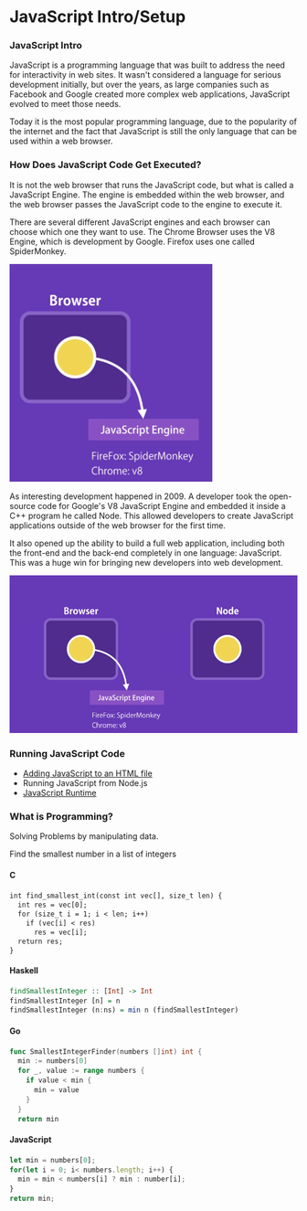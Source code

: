 # JavaScript Intro/Setup

### JavaScript Intro

JavaScript is a programming language that was built to address the need for interactivity in web sites. It wasn't considered a language for serious development initially, but over the years, as large companies such as Facebook and Google created more complex web applications, JavaScript evolved to meet those needs.

Today it is the most popular programming language, due to the popularity of the internet and the fact that JavaScript is still the only language that can be used within a web browser.

### How Does JavaScript Code Get Executed?

It is not the web browser that runs the JavaScript code, but what is called a JavaScript Engine. The engine is embedded within the web browser, and the web browser passes the JavaScript code to the engine to execute it.

There are several different JavaScript engines and each browser can choose which one they want to use. The Chrome Browser uses the V8 Engine, which is development by Google. Firefox uses one called SpiderMonkey.

![](<.gitbook/assets/image (99).png>)



As interesting development happened in 2009. A developer took the open-source code for Google's V8 JavaScript  Engine and embedded it inside a C++ program he called Node. This allowed developers to create JavaScript applications outside of the web browser for the first time. 

It also opened up the ability to build a full web application, including both the front-end and the back-end completely in one language: JavaScript. This was a huge win for bringing new developers into web development. 

![](<.gitbook/assets/image (100).png>)

### Running JavaScript Code

* [Adding JavaScript to an HTML file](https://shawnr.gitbooks.io/practical-introduction-to-javascript/content/basic-syntax/41-adding-javascript-to-an-html-file.html)
* Running JavaScript from Node.js
* [JavaScript Runtime](javascript/javascript-runtime-environment.md)

### What is Programming?

Solving Problems by manipulating data.

Find the smallest number in a list of integers

#### C

```clike
int find_smallest_int(const int vec[], size_t len) {
  int res = vec[0];
  for (size_t i = 1; i < len; i++)
    if (vec[i] < res)
      res = vec[i];
  return res;
}
```

#### Haskell

```haskell
findSmallestInteger :: [Int] -> Int
findSmallestInteger [n] = n
findSmallestInteger (n:ns) = min n (findSmallestInteger)
```

#### Go

```go
func SmallestIntegerFinder(numbers []int) int {
  min := numbers[0]
  for _, value := range numbers {
    if value < min {
      min = value
    }
  }
  return min
```

#### JavaScript

```javascript
let min = numbers[0];
for(let i = 0; i< numbers.length; i++) {
  min = min < numbers[i] ? min : number[i];
}
return min;
```
